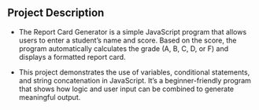 ## Project Description

- The Report Card Generator is a simple JavaScript program that allows users to enter a student’s name and score. Based on the score, the program automatically calculates the grade (A, B, C, D, or F) and displays a formatted report card.

- This project demonstrates the use of variables, conditional statements, and string concatenation in JavaScript. It’s a beginner-friendly program that shows how logic and user input can be combined to generate meaningful output.